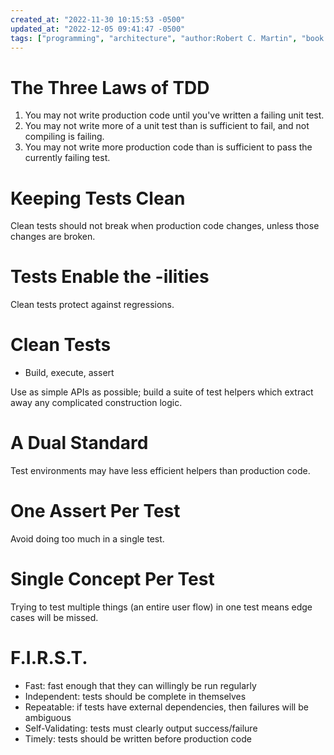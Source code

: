 ```yaml
---
created_at: "2022-11-30 10:15:53 -0500"
updated_at: "2022-12-05 09:41:47 -0500"
tags: ["programming", "architecture", "author:Robert C. Martin", "book:Clean Code"]
---
```

# The Three Laws of TDD

1. You may not write production code until you've written a failing unit test.
2. You may not write more of a unit test than is sufficient to fail, and not compiling is failing.
3. You may not write more production code than is sufficient to pass the currently failing test.

 # Keeping Tests Clean

Clean tests should not break when production code changes, unless those changes are broken.

# Tests Enable the -ilities

Clean tests protect against regressions.

# Clean Tests

- Build, execute, assert

Use as simple APIs as possible; build a suite of test helpers which extract away any complicated construction logic.

# A Dual Standard

Test environments may have less efficient helpers than production code.

# One Assert Per Test

Avoid doing too much in a single test.

# Single Concept Per Test

Trying to test multiple things (an entire user flow) in one test means edge cases will be missed.

# F.I.R.S.T.

- Fast: fast enough that they can willingly be run regularly 
- Independent: tests should be complete in themselves
- Repeatable: if tests have external dependencies, then failures will be ambiguous
- Self-Validating: tests must clearly output success/failure
- Timely: tests should be written before production code


